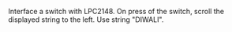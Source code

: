 Interface a switch with LPC2148. On press of the switch, scroll the displayed string to the left. Use string "DIWALI".
